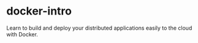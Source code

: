 # docker-intro
Learn to build and deploy your distributed applications easily to the cloud with Docker.
